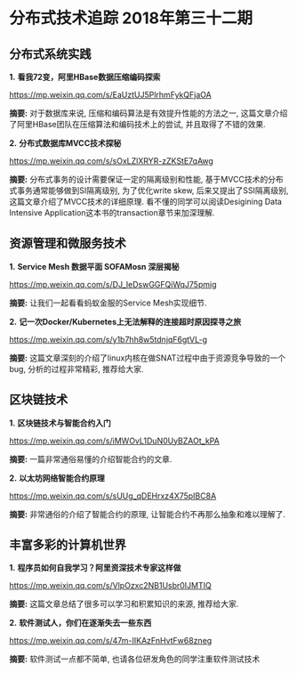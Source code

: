 # 分布式技术追踪 2018年第三十二期

## 分布式系统实践
**1.** **看我72变，阿里HBase数据压缩编码探索**

https://mp.weixin.qq.com/s/EaUztUJ5PlrhmFykQFjaOA

**摘要:** 对于数据库来说, 压缩和编码算法是有效提升性能的方法之一, 这篇文章介绍了阿里HBase团队在压缩算法和编码技术上的尝试, 并且取得了不错的效果.

**2.** **分布式数据库MVCC技术探秘**

https://mp.weixin.qq.com/s/sOxLZlXRYR-zZKStE7qAwg

**摘要:** 分布式事务的设计需要保证一定的隔离级别和性能, 基于MVCC技术的分布式事务通常能够做到SI隔离级别, 为了优化write skew, 后来又提出了SSI隔离级别, 这篇文章介绍了MVCC技术的详细原理. 看不懂的同学可以阅读Desigining Data Intensive Application这本书的transaction章节来加深理解.

## 资源管理和微服务技术
**1.** **Service Mesh 数据平面 SOFAMosn 深层揭秘**

https://mp.weixin.qq.com/s/DJ_IeDswGGFQiWqJ75pmig

**摘要:** 让我们一起看看蚂蚁金服的Service Mesh实现细节.

**2.** **记一次Docker/Kubernetes上无法解释的连接超时原因探寻之旅**

https://mp.weixin.qq.com/s/y1b7hh8w5tdnjqF6gtVL-g

**摘要:** 这篇文章深刻的介绍了linux内核在做SNAT过程中由于资源竞争导致的一个bug, 分析的过程非常精彩, 推荐给大家.

## 区块链技术
**1.** **区块链技术与智能合约入门**

https://mp.weixin.qq.com/s/iMWOvL1DuN0UyBZAOt_kPA

**摘要:** 一篇非常通俗易懂的介绍智能合约的文章.

**2.** **以太坊网络智能合约原理**

https://mp.weixin.qq.com/s/sUUg_qDEHrxz4X75pIBC8A

**摘要:** 非常通俗的介绍了智能合约的原理, 让智能合约不再那么抽象和难以理解了.

## 丰富多彩的计算机世界
**1.** **程序员如何自我学习？阿里资深技术专家这样做**

https://mp.weixin.qq.com/s/VlpOzxc2NB1Usbr0IJMTIQ

**摘要:** 这篇文章总结了很多可以学习和积累知识的来源, 推荐给大家.

**2.** **软件测试人，你们在逐渐失去一些东西**

https://mp.weixin.qq.com/s/47m-IIKAzFnHvtFw68zneg

**摘要:** 软件测试一点都不简单, 也请各位研发角色的同学注重软件测试技术
